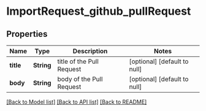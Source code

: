 # ImportRequest_github_pullRequest

## Properties

| Name      | Type       | Description               | Notes                        |
| --------- | ---------- | ------------------------- | ---------------------------- |
| **title** | **String** | title of the Pull Request | [optional] [default to null] |
| **body**  | **String** | body of the Pull Request  | [optional] [default to null] |

[[Back to Model list]](../README.md#documentation-for-models) [[Back to API list]](../README.md#documentation-for-api-endpoints) [[Back to README]](../README.md)
